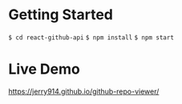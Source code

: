 # Getting Started

`$ cd react-github-api`
`$ npm install`
`$ npm start`

# Live Demo
https://jerry914.github.io/github-repo-viewer/
